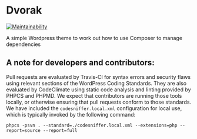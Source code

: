 Dvorak
========

[![Maintainability](https://api.codeclimate.com/v1/badges/d1429a62ed1fb4f8da9d/maintainability)](https://codeclimate.com/github/matt-bernhardt/dvorak/maintainability)

A simple Wordpress theme to work out how to use Composer to manage dependencies

## A note for developers and contributors:

Pull requests are evaluated by Travis-CI for syntax errors and security flaws using relevant sections of the WordPress Coding Standards. They are also evaluated by CodeClimate using static code analysis and linting provided by PHPCS and PHPMD. We expect that contributors are running those tools locally, or otherwise ensuring that pull requests conform to those standards. We have included the `codesniffer.local.xml` configuration for local use, which is typically invoked by the following command:

```
phpcs -psvn . --standard=./codesniffer.local.xml --extensions=php --report=source --report=full
```
